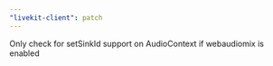 ```yaml
---
"livekit-client": patch
---
```


Only check for setSinkId support on AudioContext if webaudiomix is enabled
